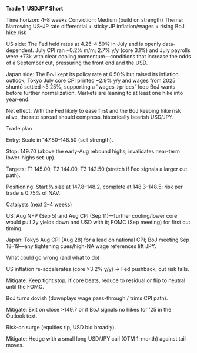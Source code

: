 


**Trade 1: USDJPY Short**

Time horizon: 4–8 weeks
Conviction: Medium (build on strength)
Theme: Narrowing US–JP rate differential + sticky JP inflation/wages + rising BoJ hike risk

US side: The Fed held rates at 4.25–4.50% in July and is openly data-dependent. July CPI ran +0.2% m/m; 2.7% y/y (core 3.1%) and July payrolls were +73k with clear cooling momentum—conditions that increase the odds of a September cut, pressuring the front end and the USD. 

Japan side: The BoJ kept its policy rate at 0.50% but raised its inflation outlook; Tokyo July core CPI printed ~2.9% y/y and wages from 2025 shuntō settled ~5.25%, supporting a “wages→prices” loop BoJ wants before further normalization. Markets are leaning to at least one hike into year-end.

Net effect: With the Fed likely to ease first and the BoJ keeping hike risk alive, the rate spread should compress, historically bearish USD/JPY.

Trade plan

Entry: Scale in 147.80–148.50 (sell strength).

Stop: 149.70 (above the early-Aug rebound highs; invalidates near-term lower-highs set-up).

Targets: T1 145.00, T2 144.00, T3 142.50 (stretch if Fed signals a larger cut path).

Positioning: Start ½ size at 147.8–148.2, complete at 148.3–148.5; risk per trade ≤ 0.75% of NAV.

Catalysts (next 2–4 weeks)

US: Aug NFP (Sep 5) and Aug CPI (Sep 11)—further cooling/lower core would pull 2y yields down and USD with it; FOMC (Sep meeting) for first cut timing. 

Japan: Tokyo Aug CPI (Aug 28) for a lead on national CPI; BoJ meeting Sep 18–19—any tightening cues/high-NA wage references lift JPY.

What could go wrong (and what to do)

US inflation re-accelerates (core >3.2% y/y) → Fed pushback; cut risk falls.

Mitigate: Keep tight stop; if core beats, reduce to residual or flip to neutral until the FOMC. 

BoJ turns dovish (downplays wage pass-through / trims CPI path).

Mitigate: Exit on close >149.7 or if BoJ signals no hikes for ’25 in the Outlook text. 

Risk-on surge (equities rip, USD bid broadly).

Mitigate: Hedge with a small long USD/JPY call (OTM 1-month) against tail moves.

